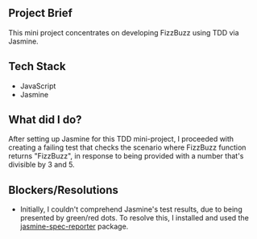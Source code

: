 ## Project Brief
This mini project concentrates on developing FizzBuzz using TDD via Jasmine.

## Tech Stack
- JavaScript
- Jasmine

## What did I do?
After setting up Jasmine for this TDD mini-project, I proceeded with creating a failing test that checks the scenario where FizzBuzz function returns "FizzBuzz", in response to being provided with a number that's divisible by 3 and 5. 

## Blockers/Resolutions
- Initially, I couldn't comprehend Jasmine's test results, due to being presented by green/red dots. To resolve this, I installed and used the [jasmine-spec-reporter](https://github.com/bcaudan/jasmine-spec-reporter/tree/master/examples/node) package.